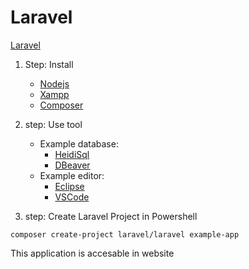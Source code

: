 # Laravel

[Laravel](https://laravel.com)

1. Step: Install

    
   - [Nodejs](https://nodejs.org/en/)
   - [Xampp](https://www.apachefriends.org/de/index.html)
   - [Composer](https://getcomposer.org/download/)

2. step: Use tool
 
    - Example database:
      - [HeidiSql](https://www.heidisql.com/)
      - [DBeaver](https://dbeaver.io/)
    - Example editor:
      - [Eclipse](https://www.eclipse.org/pdt/)
      - [VSCode](https://code.visualstudio.com/)

3. step: Create Laravel Project in Powershell

```{r}
composer create-project laravel/laravel example-app
```

This application is accesable in website
